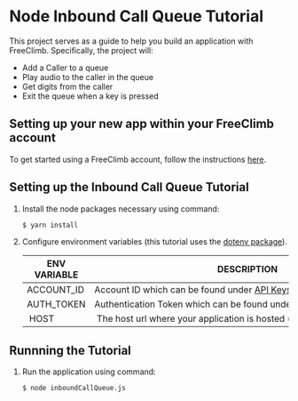 # Node Inbound Call Queue Tutorial

This project serves as a guide to help you build an application with FreeClimb. Specifically, the project will:

- Add a Caller to a queue
- Play audio to the caller in the queue
- Get digits from the caller
- Exit the queue when a key is pressed

## Setting up your new app within your FreeClimb account

To get started using a FreeClimb account, follow the instructions [here](https://persephony-docs.readme.io/docs/getting-started-with-persephony).

## Setting up the Inbound Call Queue Tutorial

1. Install the node packages necessary using command:

   ```bash
   $ yarn install
   ```

2. Configure environment variables (this tutorial uses the [dotenv package](https://www.npmjs.com/package/dotenv)).

   | ENV VARIABLE            | DESCRIPTION                                                                                                                                                                             |
   | ----------------------- | --------------------------------------------------------------------------------------------------------------------------------------------------------------------------------------- |
   | ACCOUNT_ID              | Account ID which can be found under [API Keys](https://www.persephony.com/dashboard/portal/account/authentication) in Dashboard                                                         |
   | AUTH_TOKEN              | Authentication Token which can be found under [API Keys](https://www.persephony.com/dashboard/portal/account/authentication) in Dashboard                                               |
   | HOST | The host url where your application is hosted (e.g. yourHostedApp.com) |


## Runnning the Tutorial

1. Run the application using command:

   ```bash
   $ node inboundCallQueue.js
   ```

